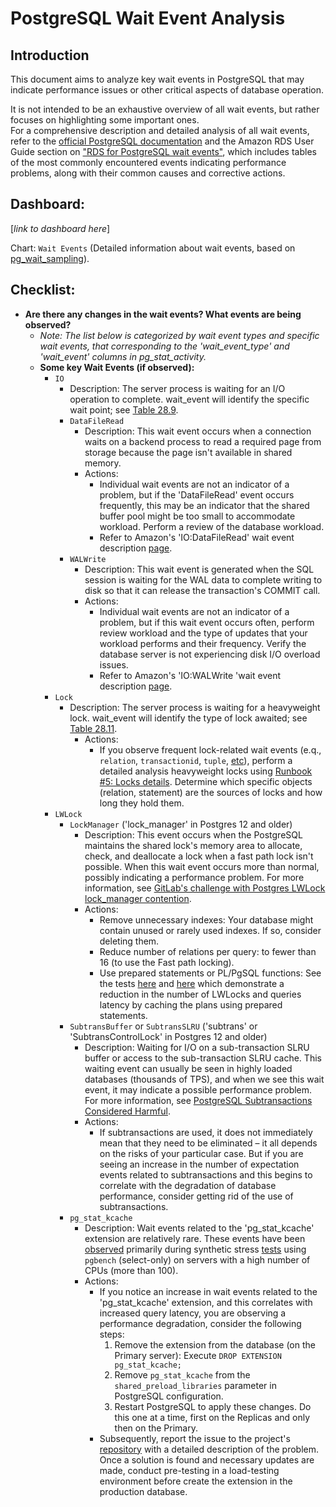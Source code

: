 # PostgreSQL Wait Event Analysis

## Introduction

This document aims to analyze key wait events in PostgreSQL that may indicate performance issues or other critical aspects of database operation.

It is not intended to be an exhaustive overview of all wait events, but rather focuses on highlighting some important ones. \
For a comprehensive description and detailed analysis of all wait events, refer to the [official PostgreSQL documentation](https://www.postgresql.org/docs/current/monitoring-stats.html#WAIT-EVENT-TABLE) and the Amazon RDS User Guide section on ["RDS for PostgreSQL wait events"](https://docs.aws.amazon.com/AmazonRDS/latest/UserGuide/PostgreSQL.Tuning.concepts.summary.html), which includes tables of the most commonly encountered events indicating performance problems, along with their common causes and corrective actions.

## Dashboard:

[_link to dashboard here_]

Chart: `Wait Events` (Detailed information about wait events, based on [pg_wait_sampling](https://github.com/postgrespro/pg_wait_sampling)).

## Checklist:
  - **Are there any changes in the wait events? What events are being observed?**
    - _Note: The list below is categorized by wait event types and specific wait events, that corresponding to the 'wait_event_type' and 'wait_event' columns in pg_stat_activity._
    - **Some key Wait Events (if observed):**
      - `IO`
        - Description: The server process is waiting for an I/O operation to complete. wait_event will identify the specific wait point; see [Table 28.9](https://www.postgresql.org/docs/current/monitoring-stats.html#WAIT-EVENT-IO-TABLE).
        - `DataFileRead`
          - Description: This wait event occurs when a connection waits on a backend process to read a required page from storage because the page isn't available in shared memory.
          - Actions:
            - Individual wait events are not an indicator of a problem, but if the 'DataFileRead' event occurs frequently, this may be an indicator that the shared buffer pool might be too small to accommodate workload. Perform a review of the database workload.
            - Refer to Amazon's 'IO:DataFileRead' wait event description [page](https://docs.aws.amazon.com/AmazonRDS/latest/UserGuide/wait-event.iodatafileread.html).
        - `WALWrite`
          - Description: This wait event is generated when the SQL session is waiting for the WAL data to complete writing to disk so that it can release the transaction's COMMIT call.
          - Actions:
            - Individual wait events are not an indicator of a problem, but if this wait event occurs often, perform review workload and the type of updates that your workload performs and their frequency. Verify the database server is not experiencing disk I/O overload issues.
            - Refer to Amazon's 'IO:WALWrite 'wait event description [page](https://docs.aws.amazon.com/AmazonRDS/latest/UserGuide/wait-event.iowalwrite.html).
      - `Lock`
        - Description: The server process is waiting for a heavyweight lock. wait_event will identify the type of lock awaited; see [Table 28.11](https://www.postgresql.org/docs/current/monitoring-stats.html#WAIT-EVENT-LOCK-TABLE).
          - Actions:
            - If you observe frequent lock-related wait events (e.q., `relation`, `transactionid`, `tuple`, [etc](https://www.postgresql.org/docs/current/monitoring-stats.html#WAIT-EVENT-LOCK-TABLE)), perform a detailed analysis heavyweight locks using [Runbook #5: Locks details](./runbook_5.md). Determine which specific objects (relation, statement) are the sources of locks and how long they hold them.
      - `LWLock`
        - `LockManager` ('lock_manager' in Postgres 12 and older)
          - Description: This event occurs when the PostgreSQL maintains the shared lock's memory area to allocate, check, and deallocate a lock when a fast path lock isn't possible. When this wait event occurs more than normal, possibly indicating a performance problem. For more information, see [GitLab's challenge with Postgres LWLock lock_manager contention](https://gitlab.com/gitlab-com/gl-infra/scalability/-/issues/2301).
          - Actions:
            - Remove unnecessary indexes: Your database might contain unused or rarely used indexes. If so, consider deleting them.
            - Reduce number of relations per query: to fewer than 16 (to use the Fast path locking).
            - Use prepared statements or PL/PgSQL functions: See the tests [here](https://gitlab.com/postgres-ai/postgresql-consulting/tests-and-benchmarks/-/issues/41) and [here](https://gitlab.com/postgres-ai/postgresql-consulting/tests-and-benchmarks/-/issues/42) which demonstrate a reduction in the number of LWLocks and queries latency by caching the plans using prepared statements.
        - `SubtransBuffer` or `SubtransSLRU` ('subtrans' or 'SubtransControlLock' in Postgres 12 and older)
          - Description: Waiting for I/O on a sub-transaction SLRU buffer or access to the sub-transaction SLRU cache. This waiting event can usually be seen in highly loaded databases (thousands of TPS), and when we see this wait event, it may indicate a possible performance problem. For more information, see [PostgreSQL Subtransactions Considered Harmful](https://postgres.ai/blog/20210831-postgresql-subtransactions-considered-harmful).
          - Actions:
            - If subtransactions are used, it does not immediately mean that they need to be eliminated – it all depends on the risks of your particular case. But if you are seeing an increase in the number of expectation events related to subtransactions and this begins to correlate with the degradation of database performance, consider getting rid of the use of subtransactions.
        - `pg_stat_kcache`
          - Description: Wait events related to the 'pg_stat_kcache' extension are relatively rare. These events have been [observed](https://gitlab.com/postgres-ai/postgresql-consulting/tests-and-benchmarks/-/jobs/5865735816/artifacts/file/ARTIFACTS/2024-01-05-0425_c200/pg_wait_sampling_profile.csv) primarily during synthetic stress [tests](https://gitlab.com/postgres-ai/postgresql-consulting/tests-and-benchmarks/-/jobs/5865735814) using `pgbench` (select-only) on servers with a high number of CPUs (more than 100).
          - Actions:
            - If you notice an increase in wait events related to the 'pg_stat_kcache' extension, and this correlates with increased query latency, you are observing a performance degradation, consider the following steps:
              1. Remove the extension from the database (on the Primary server): Execute `DROP EXTENSION pg_stat_kcache;`
              2. Remove `pg_stat_kcache` from the `shared_preload_libraries` parameter in PostgreSQL configuration.
              3. Restart PostgreSQL to apply these changes. Do this one at a time, first on the Replicas and only then on the Primary.
            - Subsequently, report the issue to the project's [repository](https://github.com/powa-team/pg_stat_kcache) with a detailed description of the problem. Once a solution is found and necessary updates are made, conduct pre-testing in a load-testing environment before create the extension in the production database.

